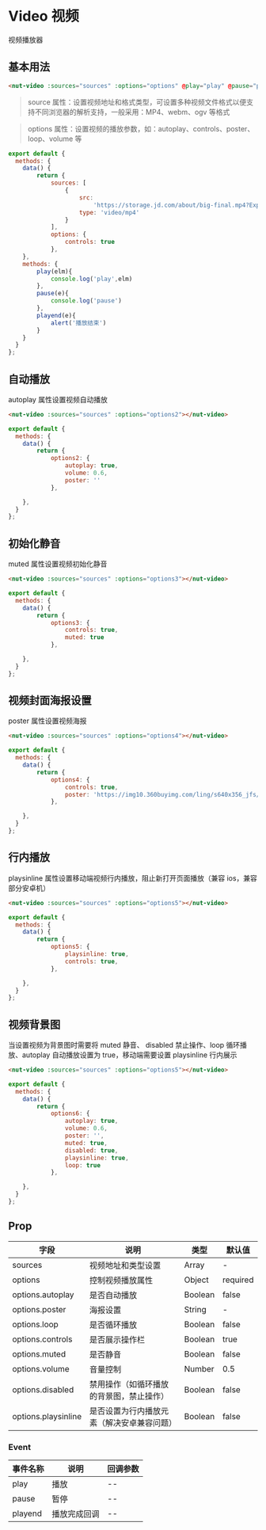 # Video 视频

视频播放器

## 基本用法

```html
<nut-video :sources="sources" :options="options" @play="play" @pause="pause" @playend="playend"> </nut-video>
```

> source 属性：设置视频地址和格式类型，可设置多种视频文件格式以便支持不同浏览器的解析支持，一般采用：MP4、webm、ogv 等格式

> options 属性：设置视频的播放参数，如：autoplay、controls、poster、loop、volume 等

```javascript
export default {
  methods: {
    data() {
        return {
            sources: [
                {
                    src:
                        'https://storage.jd.com/about/big-final.mp4?Expires=3730193075&AccessKey=3LoYX1dQWa6ZXzQl&Signature=ViMFjz%2BOkBxS%2FY1rjtUVqbopbJI%3D',
                    type: 'video/mp4'
                }
            ],
            options: {
                controls: true
            },
    },
    methods: {
        play(elm){
            console.log('play',elm)
        },
        pause(e){
            console.log('pause')
        },
        playend(e){
            alert('播放结束')
        }
    }
  }
};
```

## 自动播放

autoplay 属性设置视频自动播放

```html
<nut-video :sources="sources" :options="options2"></nut-video>
```

```javascript
export default {
  methods: {
    data() {
        return {
            options2: {
                autoplay: true,
                volume: 0.6,
                poster: ''
            },

    },
  }
};
```

## 初始化静音

muted 属性设置视频初始化静音

```html
<nut-video :sources="sources" :options="options3"></nut-video>
```

```javascript
export default {
  methods: {
    data() {
        return {
            options3: {
                controls: true,
                muted: true
            },

    },
  }
};
```

## 视频封面海报设置

poster 属性设置视频海报

```html
<nut-video :sources="sources" :options="options4"></nut-video>
```

```javascript
export default {
  methods: {
    data() {
        return {
            options4: {
                controls: true,
                poster: 'https://img10.360buyimg.com/ling/s640x356_jfs/t1/96045/31/13848/43886/5e5e35ffE68170c74/861a6394e38810f0.png',
            },

    },
  }
};
```

## 行内播放

playsinline 属性设置移动端视频行内播放，阻止新打开页面播放（兼容 ios，兼容部分安卓机）

```html
<nut-video :sources="sources" :options="options5"></nut-video>
```

```javascript
export default {
  methods: {
    data() {
        return {
            options5: {
                playsinline: true,
                controls: true,
            },

    },
  }
};
```

## 视频背景图

当设置视频为背景图时需要将 muted 静音、 disabled 禁止操作、loop 循环播放、autoplay 自动播放设置为 true，移动端需要设置 playsinline 行内展示

```html
<nut-video :sources="sources" :options="options5"></nut-video>
```

```javascript
export default {
  methods: {
    data() {
        return {
            options6: {
                autoplay: true,
                volume: 0.6,
                poster: '',
                muted: true,
                disabled: true,
                playsinline: true,
                loop: true
            },

    },
  }
};
```

## Prop

| 字段                | 说明                                       | 类型    | 默认值   |
| ------------------- | ------------------------------------------ | ------- | -------- |
| sources             | 视频地址和类型设置                         | Array   | -        |
| options             | 控制视频播放属性                           | Object  | required |
| options.autoplay    | 是否自动播放                               | Boolean | false    |
| options.poster      | 海报设置                                   | String  | -        |
| options.loop        | 是否循环播放                               | Boolean | false    |
| options.controls    | 是否展示操作栏                             | Boolean | true     |
| options.muted       | 是否静音                                   | Boolean | false    |
| options.volume      | 音量控制                                   | Number  | 0.5      |
| options.disabled    | 禁用操作（如循环播放的背景图，禁止操作）   | Boolean | false    |
| options.playsinline | 是否设置为行内播放元素（解决安卓兼容问题） | Boolean | false    |

### Event

| 事件名称 | 说明         | 回调参数 |
| -------- | ------------ | -------- |
| play     | 播放         | --       |
| pause    | 暂停         | --       |
| playend  | 播放完成回调 | --       |
